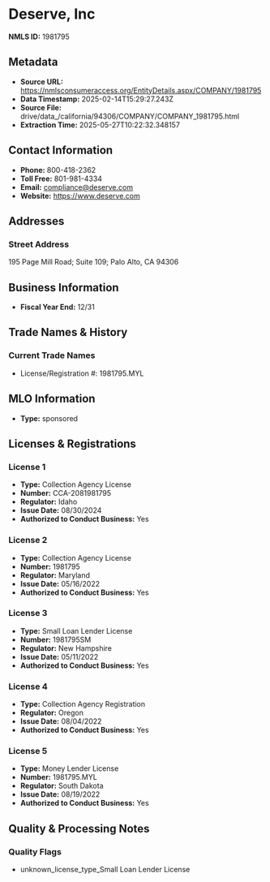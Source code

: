 # Deserve, Inc

**NMLS ID:** 1981795

## Metadata
- **Source URL:** https://nmlsconsumeraccess.org/EntityDetails.aspx/COMPANY/1981795
- **Data Timestamp:** 2025-02-14T15:29:27.243Z
- **Source File:** drive/data_/california/94306/COMPANY/COMPANY_1981795.html
- **Extraction Time:** 2025-05-27T10:22:32.348157

## Contact Information
- **Phone:** 800-418-2362
- **Toll Free:** 801-981-4334
- **Email:** compliance@deserve.com
- **Website:** https://www.deserve.com

## Addresses
### Street Address
195 Page Mill Road; Suite 109; Palo Alto, CA 94306

## Business Information
- **Fiscal Year End:** 12/31

## Trade Names & History
### Current Trade Names
- License/Registration #: 1981795.MYL

## MLO Information
- **Type:** sponsored

## Licenses & Registrations

### License 1
- **Type:** Collection Agency License
- **Number:** CCA-2081981795
- **Regulator:** Idaho
- **Issue Date:** 08/30/2024
- **Authorized to Conduct Business:** Yes

### License 2
- **Type:** Collection Agency License
- **Number:** 1981795
- **Regulator:** Maryland
- **Issue Date:** 05/16/2022
- **Authorized to Conduct Business:** Yes

### License 3
- **Type:** Small Loan Lender License
- **Number:** 1981795SM
- **Regulator:** New Hampshire
- **Issue Date:** 05/11/2022
- **Authorized to Conduct Business:** Yes

### License 4
- **Type:** Collection Agency Registration
- **Regulator:** Oregon
- **Issue Date:** 08/04/2022
- **Authorized to Conduct Business:** Yes

### License 5
- **Type:** Money Lender License
- **Number:** 1981795.MYL
- **Regulator:** South Dakota
- **Issue Date:** 08/19/2022
- **Authorized to Conduct Business:** Yes

## Quality & Processing Notes
### Quality Flags
- unknown_license_type_Small Loan Lender License
